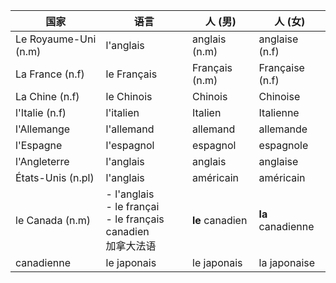 | 国家  | 语言  | 人 (男) | 人 (女) |
| --- | --- | --- | --- |
| Le Royaume-Uni (n.m)| l'anglais | anglais (n.m) | anglaise (n.f) |
| La France (n.f) | le Français | Français (n.m) | Française (n.f) |
| La Chine (n.f) | le Chinois | Chinois | Chinoise |
| l'Italie (n.f) | l'italien | Italien | Italienne |
| l'Allemange | l'allemand | allemand | allemande |
| l'Espagne | l'espagnol | espagnol | espagnole |
| l'Angleterre | l'anglais | anglais | anglaise |
| États-Unis (n.pl) | l'anglais | américain | américain |
| le Canada (n.m) | - l'anglais <br> - le françai <br> - le français canadien  <br> 加拿大法语 | **le** canadien | **la** canadienne |
| canadienne | le japonais | le japonais | la japonaise |
